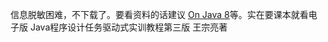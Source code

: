 信息脱敏困难，不下载了。要看资料的话建议 [On Java 8](https://lingcoder.github.io/OnJava8/#/)等。实在要课本就看电子版 Java程序设计任务驱动式实训教程第三版 王宗亮著

